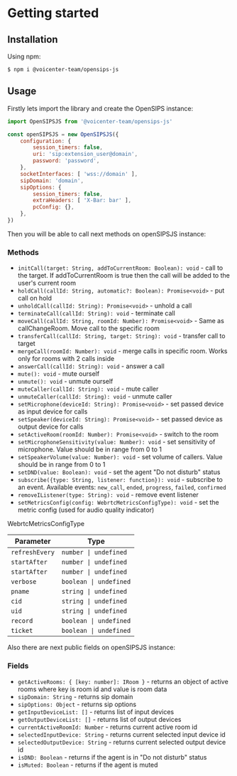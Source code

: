 # Getting started
## Installation
Using npm:
```shell
$ npm i @voicenter-team/opensips-js
```

## Usage
Firstly lets import the library and create the OpenSIPS instance:
```javascript
import OpenSIPSJS from '@voicenter-team/opensips-js'

const openSIPSJS = new OpenSIPSJS({
    configuration: {
        session_timers: false,
        uri: 'sip:extension_user@domain',
        password: 'password',
    },
    socketInterfaces: [ 'wss://domain' ],
    sipDomain: 'domain',
    sipOptions: {
        session_timers: false,
        extraHeaders: [ 'X-Bar: bar' ],
        pcConfig: {},
    },
})
```

Then you will be able to call next methods on openSIPSJS instance:

### Methods
- `initCall(target: String, addToCurrentRoom: Boolean): void` - call to the target. If addToCurrentRoom is true then the call will be added to the user's current room
- `holdCall(callId: String, automatic?: Boolean): Promise<void>` - put call on hold
- `unholdCall(callId: String): Promise<void>` - unhold a call
- `terminateCall(callId: String): void` - terminate call
- `moveCall(callId: String, roomId: Number): Promise<void>` - Same as callChangeRoom. Move call to the specific room
- `transferCall(callId: String, target: String): void` - transfer call to target
- `mergeCall(roomId: Number): void` - merge calls in specific room. Works only for rooms with 2 calls inside
- `answerCall(callId: String): void` - answer a call
- `mute(): void` - mute ourself
- `unmute(): void` - unmute ourself
- `muteCaller(callId: String): void` - mute caller
- `unmuteCaller(callId: String): void` - unmute caller
- `setMicrophone(deviceId: String): Promise<void>` - set passed device as input device for calls
- `setSpeaker(deviceId: String): Promise<void>` - set passed device as output device for calls
- `setActiveRoom(roomId: Number): Promise<void>` - switch to the room
- `setMicrophoneSensitivity(value: Number): void` - set sensitivity of microphone. Value should be in range from 0 to 1
- `setSpeakerVolume(value: Number): void` - set volume of callers. Value should be in range from 0 to 1
- `setDND(value: Boolean): void` - set the agent "Do not disturb" status
- `subscribe({type: String, listener: function}): void` - subscribe to an event. Available events: `new_call`, `ended`, `progress`, `failed`, `confirmed`
- `removeIListener(type: String): void` - remove event listener
- `setMetricsConfig(config: WebrtcMetricsConfigType): void` - set the metric config (used for audio quality indicator)

WebrtcMetricsConfigType

| Parameter      | Type                   |
|----------------|------------------------|
| `refreshEvery` | `number \| undefined`  |
| `startAfter`   | `number \| undefined`  |
| `startAfter`   | `number \| undefined`  |
| `verbose`      | `boolean \| undefined` |
| `pname`        | `string \| undefined`  |
| `cid`          | `string \| undefined`  |
| `uid`          | `string \| undefined`  |
| `record`       | `boolean \| undefined` |
| `ticket`       | `boolean \| undefined` |

Also there are next public fields on openSIPSJS instance:
### Fields
- `getActiveRooms: { [key: number]: IRoom }` - returns an object of active rooms where key is room id and value is room data
- `sipDomain: String` - returns sip domain
- `sipOptions: Object` - returns sip options
- `getInputDeviceList: []` - returns list of input devices
- `getOutputDeviceList: []` - returns list of output devices
- `currentActiveRoomId: Number` - returns current active room id
- `selectedInputDevice: String` - returns current selected input device id
- `selectedOutputDevice: String` - returns current selected output device id
- `isDND: Boolean` - returns if the agent is in "Do not disturb" status
- `isMuted: Boolean` - returns if the agent is muted
